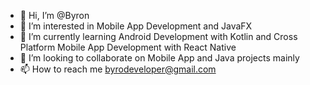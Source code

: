 - 👋 Hi, I’m @Byron
- 👀 I’m interested in Mobile App Development and JavaFX
- 🌱 I’m currently learning Android Development with Kotlin and Cross Platform Mobile App Development with React Native
- 💞️ I’m looking to collaborate on Mobile App and Java projects mainly
- 📫 How to reach me byrodeveloper@gmail.com

<!---
ByroByro/ByroByro is a ✨ special ✨ repository because its `README.md` (this file) appears on your GitHub profile.
You can click the Preview link to take a look at your changes.
--->
